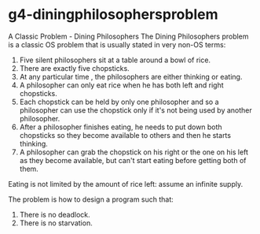 g4-diningphilosophersproblem
============================
A Classic Problem - Dining Philosophers
The Dining Philosophers problem is a classic OS problem that is usually stated in very non-OS terms:
1.	Five silent philosophers sit at a table around a bowl of rice.
2.	There are exactly five chopsticks.
3.	At any particular time , the philosophers are either thinking or eating.
4.	A philosopher can only eat rice when he has both left and right chopsticks.
5.	Each chopstick can be held by only one philosopher and so a philosopher can use the chopstick only if it's not being 
    used by another philosopher.
6.	After a philosopher finishes eating, he needs to put down both chopsticks so they become available to others and 
    then he starts thinking.
7.	A philosopher can grab the chopstick on his right or the one on his left as they become available, but can't start 
    eating before getting both of them.

Eating is not limited by the amount of rice left: assume an infinite supply.

The problem is how to design a program such that:
1.	There is no deadlock.
2.	There is no starvation.
